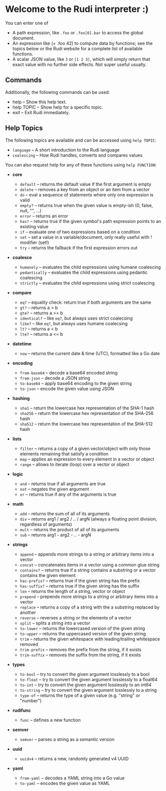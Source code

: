 # Welcome to the Rudi interpreter :)

You can enter one of

* A path expression, like `.foo` or `.foo[0].bar` to access the global document.
* An expression like (+ .foo 42) to compute data by functions; see the topics
  below or the Rudi website for a complete list of available functions.
* A scalar JSON value, like `3` or `[1 2 3]`, which will simply return that
  exact value with no further side effects. Not super useful usually.

## Commands

Additionally, the following commands can be used:

* help       – Show this help text.
* help TOPIC – Show help for a specific topic.
* exit       – Exit Rudi immediately.

## Help Topics

The following topics are available and can be accessed using `help TOPIC`:

<!-- BEGIN_HELP_TOPICS_TOC -->
* `language` – A short introduction to the Rudi language
* `coalescing` – How Rudi handles, converts and compares values
<!-- END_HELP_TOPICS_TOC -->

You can also request help for any of these functions using `help FUNCTION`:

<!-- BEGIN_HELP_LIB_TOC -->
* **core**
  * `default` – returns the default value if the first argument is empty
  * `delete` – removes a key from an object or an item from a vector
  * `do` – eval a sequence of statements where only one expression is valid
  * `empty?` – returns true when the given value is empty-ish (0, false, null, "", ...)
  * `error` – returns an error
  * `has?` – returns true if the given symbol's path expression points to an existing value
  * `if` – evaluate one of two expressions based on a condition
  * `set` – set a value in a variable/document, only really useful with ! modifier (set!)
  * `try` – returns the fallback if the first expression errors out

* **coalesce**
  * `humanely` – evaluates the child expressions using humane coalescing
  * `pedantically` – evaluates the child expressions using pedantic coalescing
  * `strictly` – evaluates the child expressions using strict coalescing

* **compare**
  * `eq?` – equality check: return true if both arguments are the same
  * `gt?` – returns a > b
  * `gte?` – returns a >= b
  * `identical?` – like `eq?`, but always uses strict coalecsing
  * `like?` – like `eq?`, but always uses humane coalecsing
  * `lt?` – returns a < b
  * `lte?` – returns a <= b

* **datetime**
  * `now` – returns the current date & time (UTC), formatted like a Go date

* **encoding**
  * `from-base64` – decode a base64 encoded string
  * `from-json` – decode a JSON string
  * `to-base64` – apply base64 encoding to the given string
  * `to-json` – encode the given value using JSON

* **hashing**
  * `sha1` – return the lowercase hex representation of the SHA-1 hash
  * `sha256` – return the lowercase hex representation of the SHA-256 hash
  * `sha512` – return the lowercase hex representation of the SHA-512 hash

* **lists**
  * `filter` – returns a copy of a given vector/object with only those elements remaining that satisfy a condition
  * `map` – applies an expression to every element in a vector or object
  * `range` – allows to iterate (loop) over a vector or object

* **logic**
  * `and` – returns true if all arguments are true
  * `not` – negates the given argument
  * `or` – returns true if any of the arguments is true

* **math**
  * `add` – returns the sum of all of its arguments
  * `div` – returns arg1 / arg2 / .. / argN (always a floating point division, regardless of arguments)
  * `mult` – returns the product of all of its arguments
  * `sub` – returns arg1 - arg2 - .. - argN

* **strings**
  * `append` – appends more strings to a string or arbitrary items into a vector
  * `concat` – concatenates items in a vector using a common glue string
  * `contains?` – returns true if a string contains a substring or a vector contains the given element
  * `has-prefix?` – returns true if the given string has the prefix
  * `has-suffix?` – returns true if the given string has the suffix
  * `len` – returns the length of a string, vector or object
  * `prepend` – prepends more strings to a string or arbitrary items into a vector
  * `replace` – returns a copy of a string with the a substring replaced by another
  * `reverse` – reverses a string or the elements of a vector
  * `split` – splits a string into a vector
  * `to-lower` – returns the lowercased version of the given string
  * `to-upper` – returns the uppercased version of the given string
  * `trim` – returns the given whitespace with leading/trailing whitespace removed
  * `trim-prefix` – removes the prefix from the string, if it exists
  * `trim-suffix` – removes the suffix from the string, if it exists

* **types**
  * `to-bool` – try to convert the given argument losslessly to a bool
  * `to-float` – try to convert the given argument losslessly to a float64
  * `to-int` – try to convert the given argument losslessly to an int64
  * `to-string` – try to convert the given argument losslessly to a string
  * `type-of` – returns the type of a given value (e.g. "string" or "number")

* **rudifunc**
  * `func` – defines a new function

* **semver**
  * `semver` – parses a string as a semantic version

* **uuid**
  * `uuidv4` – returns a new, randomly generated v4 UUID

* **yaml**
  * `from-yaml` – decodes a YAML string into a Go value
  * `to-yaml` – encodes the given value as YAML
<!-- END_HELP_LIB_TOC -->
